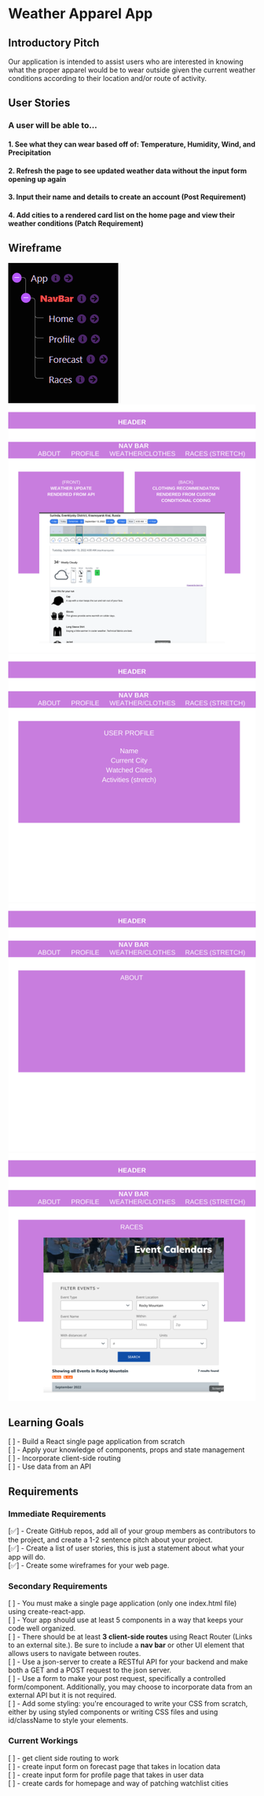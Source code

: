# Weather Apparel App

## Introductory Pitch

Our application is intended to assist users who are interested in knowing what the proper apparel would be to wear outside given the current weather conditions according to their location and/or route of activity.

## User Stories

### A user will be able to...

#### 1. See what they can wear based off of: Temperature, Humidity, Wind, and Precipitation

#### 2. Refresh the page to see updated weather data without the input form opening up again 


#### 3. Input their name and details to create an account (Post Requirement)


#### 4. Add cities to a rendered card list on the home page and view their weather conditions (Patch Requirement)


## Wireframe

![structure tree](src/assets/structure.png)
![1](src/assets/1.png)
![2](src/assets/2.png)
![3](src/assets/3.png)
![4](src/assets/4.png)

## Learning Goals

[ ] - Build a React single page application from scratch
<br>
[ ] - Apply your knowledge of components, props and state management
<br>
[ ] - Incorporate client-side routing
<br>
[ ] - Use data from an API

## Requirements

### Immediate Requirements


[✅] - Create GitHub repos, add all of your group members as contributors to the project, and create a 1-2 sentence pitch about your project.
<br>
[✅] - Create a list of user stories, this is just a statement about what your app will do.
<br>
[✅] - Create some wireframes for your web page.
<br>

### Secondary Requirements

[ ] - You must make a single page application (only one index.html file) using create-react-app.
<br>
[ ] - Your app should use at least 5 components in a way that keeps your code well organized.
<br>
[ ] - There should be at least **3 client-side routes** using React Router (Links to an external site.). Be sure to include a **nav bar** or other UI element that allows users to navigate between routes.
<br>
[ ] - Use a json-server to create a RESTful API for your backend and make both a GET and a POST request to the json server.
<br>
[ ] - Use a form to make your post request, specifically a controlled form/component. Additionally, you may choose to incorporate data from an external API but it is not required.
<br>
[ ] - Add some styling: you're encouraged to write your CSS from scratch, either by using styled components or writing CSS files and using id/className to style your elements.

### Current Workings

[ ] - get client side routing to work
<br>
[ ] - create input form on forecast page that takes in location data
<br>
[ ] - create input form for profile page that takes in user data
<br>
[ ] - create cards for homepage and way of patching watchlist cities